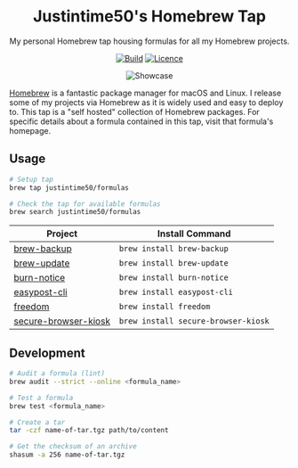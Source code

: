 <div align="center">

# Justintime50's Homebrew Tap

My personal Homebrew tap housing formulas for all my Homebrew projects.

[![Build](https://github.com/Justintime50/homebrew-formulas/workflows/build/badge.svg)](https://github.com/Justintime50/homebrew-formulas/actions)
[![Licence](https://img.shields.io/github/license/justintime50/homebrew-formulas)](LICENSE)

<img src="assets/showcase.png" alt="Showcase">

</div>

[Homebrew](https://brew.sh) is a fantastic package manager for macOS and Linux. I release some of my projects via Homebrew as it is widely used and easy to deploy to. This tap is a "self hosted" collection of Homebrew packages. For specific details about a formula contained in this tap, visit that formula's homepage.

## Usage

```bash
# Setup tap
brew tap justintime50/formulas

# Check the tap for available formulas
brew search justintime50/formulas
```

| Project                                                                      | Install Command                     |
| ---------------------------------------------------------------------------- | ----------------------------------- |
| [brew-backup](https://github.com/Justintime50/brew-backup)                   | `brew install brew-backup`          |
| [brew-update](https://github.com/Justintime50/brew-update)                   | `brew install brew-update`          |
| [burn-notice](https://github.com/Justintime50/burn-notice)                   | `brew install burn-notice`          |
| [easypost-cli](https://github.com/Justintime50/easypost-cli)                 | `brew install easypost-cli`         |
| [freedom](https://github.com/Justintime50/freedom)                           | `brew install freedom`              |
| [secure-browser-kiosk](https://github.com/Justintime50/secure-browser-kiosk) | `brew install secure-browser-kiosk` |

## Development

```bash
# Audit a formula (lint)
brew audit --strict --online <formula_name>

# Test a formula
brew test <formula_name>

# Create a tar
tar -czf name-of-tar.tgz path/to/content

# Get the checksum of an archive
shasum -a 256 name-of-tar.tgz
```
